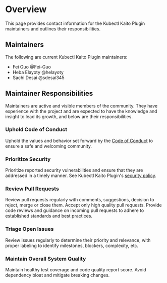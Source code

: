# Overview

This page provides contact information for the Kubectl Kaito Plugin maintainers and outlines
their responsibilities.

## Maintainers

The following are current Kubectl Kaito Plugin maintainers:

* Fei Guo @Fei-Guo
* Heba Elayoty @helayoty
* Sachi Desai @sdesai345

## Maintainer Responsibilities

Maintainers are active and visible members of the community. They have
experience with the project and are expected to have the knowledge and
insight to lead its growth, and below are their responsibilities.

### Uphold Code of Conduct

Uphold the values and behavior set forward by the
[Code of Conduct](CODE_OF_CONDUCT.md) to ensure a safe and welcoming community.

### Prioritize Security

Prioritize reported security vulnerabilities and ensure that they are addressed
in a timely manner. See Kubectl Kaito Plugin's [security policy](SECURITY.md).

### Review Pull Requests

Review pull requests regularly with comments, suggestions, decision to reject,
merge or close them. Accept only high quality pull requests. Provide code
reviews and guidance on incoming pull requests to adhere to established
standards and best practices.

### Triage Open Issues

Review issues regularly to determine their priority and relevance, with proper
labeling to identify milestones, blockers, complexity, etc.

### Maintain Overall System Quality

Maintain healthy test coverage and code quality report score. Avoid dependency
bloat and mitigate breaking changes.
